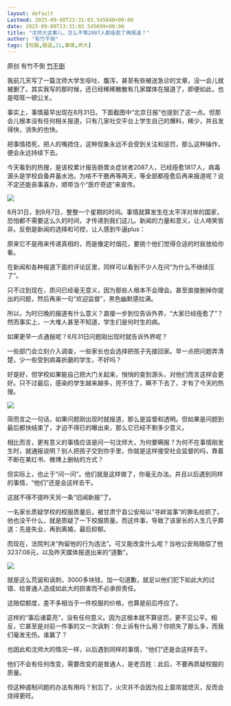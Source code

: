 ```yaml
---
layout: default
Lastmod: 2025-09-08T23:31:03.545840+00:00
date: 2025-09-08T23:31:03.545699+00:00
title: "沈师大这事儿，怎么不等2087人都痊愈了再报道？"
author: "有竹不倒"
tags: [校服,报道,31,事情,师大]
---
```


原创 有竹不倒 [竹不倒](javascript:void(0);)

我前几天写了一篇沈师大学生呕吐、腹泻，甚至有些被送急诊的文章，没一会儿就被删了。其实我写的那时候，还已经稀稀散散有几家媒体在报道了，即便如此，也是哐哐一顿公关。

事实上，事情最早出现在8月31日。下面截图中“北京日报”也提到了这一点。但那会儿根本没有任何相关报道，只有几家社交平台上学生自己的爆料，稀少，并且发得快，消失的也快。

把事情捂死，把人的嘴捂住，这种现象永远不会受到关注和惩罚，那么这种操作，便会永远持续下去。

今天看到的热搜，是该校累计报告肠胃炎症状者2087人，已经痊愈1817人，病毒源头是学校自备井蓄水池。为啥不干脆再等两天，等全部都痊愈后再来报道呢？说不定还能丧事喜办，顺带当个“医疗奇迹”来宣传。

![](https://images.weserv.nl/?url=https%3A//mmbiz.qpic.cn/sz_mmbiz_png/FTE7M9cgeqDMYxkVedefj0B5icqcbwdDZ7wQlTHPrh1zibyfq7j2UsQPo2ReyQBeXpITLbMuXibXwV7wrpfEtRWDQ/640%3Fwx_fmt%3Dpng%26from%3Dappmsg)

8月31日，到9月7日，整整一个星期的时间。事情就算发生在太平洋对岸的国家，恐怕都不需要这么久的时间，才传递到我们这儿。新闻的力量和意义，让人啼笑皆非。反倒是新闻的选择和可控，让人感到牛逼plus：

原来它不是用来传递真相的，而是像定时烟花，要挑个他们觉得合适的时辰放给你看。

在新闻和各种报道下面的评论区里，同样可以看到不少人在问“为什么不继续压了”。

只不过到现在，质问已经毫无意义，因为那些人根本不会理会。甚至直接删掉你提出的问题，然后再来一句“欢迎监督”，黑色幽默感拉满。

所以，为时已晚的报道有什么意义？直接一步到位告诉外界，“大家已经痊愈了”？然而事实上，一大堆人甚至不知道，学生们是何时生的病。

如果更早一点通报呢？8月31日问题刚出现时就告诉外界呢？

一些部门会立刻介入调查，一些家长也会选择把孩子先接回家。早一点把问题弄清楚，少一些受到病毒折磨的学生，不好吗？

好是好，但学校如果能自己把大门关起来，悄悄的查到源头，对他们而言这样会更好。只不过最后，感染的学生越来越多，兜不住了，瞒不下去了，才有了今天的热搜。

![](https://images.weserv.nl/?url=https%3A//mmbiz.qpic.cn/sz_mmbiz_png/FTE7M9cgeqDMYxkVedefj0B5icqcbwdDZnMq3hyXYfFSLEdW3MHMyNBzfbptI9ibUVQlDB04EibeSkakannUI5TRg/640%3Fwx_fmt%3Dpng%26from%3Dappmsg)

简而言之一句话，如果问题刚出现时就报道，那么是监督和透明。但如果是问题到最后都快结束了，才迫不得已的曝出来，那么它已经不剩多少意义。

相比而言，更有意义的事情应该是问一句沈师大，为何要瞒报？为何不在事情刚发生时，就通报说明？别人把孩子交到你手里，你就是这样接受社会监督的吗，靠着不断在某红书、微博上删帖的方式？

但实际上，也止于“问一问”。他们就是这样做了，你毫无办法。并且以后遇到同样的事情，“他们”还是会这样去干。

这就不得不提昨天另一条“旧闻新报”了。

一名家长质疑学校的校服质量后，被甘肃宁县公安局以“寻衅滋事”的罪名给抓了。他也没干什么，就是质疑了一下校服质量。而这件事，导致了该家长的人生几乎葬送：先是失业，再到离婚，最后抑郁。

而现在，法院判决“拘留他的行为违法”。可又能改变什么呢？当地公安局赔偿了他3237.08元，以及昨天媒体报道出来的“道歉”。

![](https://images.weserv.nl/?url=https%3A//mmbiz.qpic.cn/sz_mmbiz_png/FTE7M9cgeqDMYxkVedefj0B5icqcbwdDZft2StKB38q5zDefC2lNO04RpAB12QLzeWXm8BquC9R44HicozX9aNtQ/640%3Fwx_fmt%3Dpng%26from%3Dappmsg)

就是这么荒诞和讽刺，3000多块钱，加一句道歉，就足以他们犯下如此大的过错、给普通人造成如此大的损害而不必承担责任。

这赔偿额度，差不多相当于一件校服的价格，也算是前后呼应了。

这样的“事后诸葛亮”，没有任何意义。因为这根本就不算惩罚，更不见公平。相反，它甚至是对前一件事的又一次讽刺：你上诉有什么用？你损失了那么多，而我们毫发无伤。谁赢了？

也因此和沈师大的情况一样，以后遇到同样的事情，“他们”还是会这样去干。

他们不会有任何改变，需要改变的是普通人，是老百姓：此后，不要再质疑校服的质量。

但这种遏制问题的办法有用吗？别忘了，火灾并不会因为拉上窗帘就熄灭，反而会烧得更旺。

